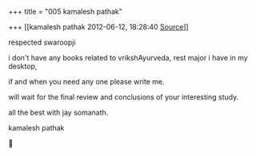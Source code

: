 +++
title = "005 kamalesh pathak"

+++
[[kamalesh pathak	2012-06-12, 18:28:40 [Source](https://groups.google.com/g/samskrita/c/Xtm0S6zqGEw)]]



respected swaroopji

i don't have any books related to vrikshAyurveda, rest major i have in my desktop,

if and when you need any one please write me.

will wait for the final review and conclusions of your interesting study.

all the best with jay somanath.

kamalesh pathak



